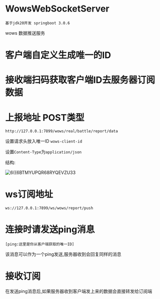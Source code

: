 # WowsWebSocketServer

`基于jdk20开发 springboot 3.0.6`

wows 数据推送服务

# 客户端自定义生成唯一的ID

# 接收端扫码获取客户端ID去服务器订阅数据

# 上报地址 POST类型

`http://127.0.0.1:7899/wows/real/battle/report/data`

设置请求头放入唯一ID `wows-client-id`

设置`Content-Type`为`application/json`

结构:

![6({6BTMYUPQR68RYQEVZU33](https://user-images.githubusercontent.com/28168503/236216279-822a091e-b3b9-43ce-a9bb-362c7ceaed80.png)

# ws订阅地址

`ws://127.0.0.1:7899/ws/wows/report/push`

# 连接时请发送ping消息

`[ping:这里是你从客户端获取的唯一ID]`

该消息可以作为一个ping发送,服务器收到会回复同样的消息

# 接收订阅

在发送ping消息后,如果服务器收到客户端发上来的数据会直接转发给订阅端
